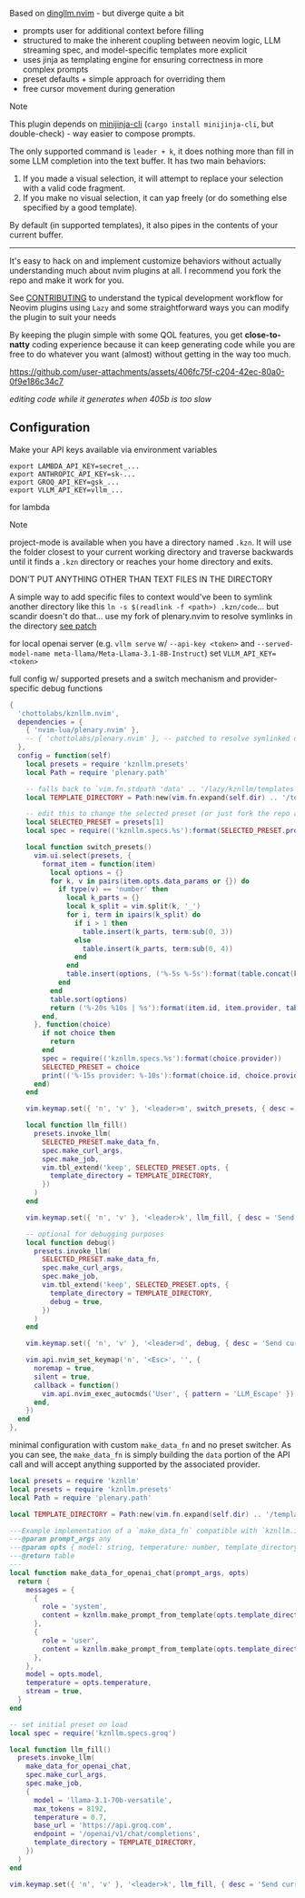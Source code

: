 Based on [dingllm.nvim](https://github.com/yacineMTB/dingllm.nvim) - but diverge quite a bit

- prompts user for additional context before filling
- structured to make the inherent coupling between neovim logic, LLM streaming spec, and model-specific templates more explicit
- uses jinja as templating engine for ensuring correctness in more complex prompts
- preset defaults + simple approach for overriding them
- free cursor movement during generation

> [!NOTE]
> This plugin depends on [minijinja-cli](https://github.com/mitsuhiko/minijinja) (`cargo install minijinja-cli`, but double-check) - way easier to compose prompts.

The only supported command is `leader + k`, it does nothing more than fill in some LLM completion into the text buffer. It has two main behaviors:
1. If you made a visual selection, it will attempt to replace your selection with a valid code fragment. 
2. If you make no visual selection, it can yap freely (or do something else specified by a good template).

By default (in supported templates), it also pipes in the contents of your current buffer.

---

It's easy to hack on and implement customize behaviors without actually understanding much about nvim plugins at all. I recommend you fork the repo and make it work for you.

See [CONTRIBUTING](CONTRIBUTING.md) to understand the typical development workflow for Neovim plugins using `Lazy` and some straightforward ways you can modify the plugin to suit your needs

By keeping the plugin simple with some QOL features, you get **close-to-natty** coding experience because it can keep generating code while you are free to do whatever you want (almost) without getting in the way too much.

https://github.com/user-attachments/assets/406fc75f-c204-42ec-80a0-0f9e186c34c7

_editing code while it generates when 405b is too slow_

## Configuration

Make your API keys available via environment variables
```
export LAMBDA_API_KEY=secret_...
export ANTHROPIC_API_KEY=sk-...
export GROQ_API_KEY=gsk_...
export VLLM_API_KEY=vllm_...
```

for lambda

> [!NOTE]
> project-mode is available when you have a directory named `.kzn`. It will
> use the folder closest to your current working directory and traverse backwards
> until it finds a `.kzn` directory or reaches your home directory and exits.
> 
> DON'T PUT ANYTHING OTHER THAN TEXT FILES IN THE DIRECTORY
> 
> A simple way to add specific files to context would've been to symlink another directory
> like this `ln -s $(readlink -f <path>) .kzn/code`... but scandir doesn't do
> that... use my fork of plenary.nvim to resolve symlinks in the directory [see patch](https://github.com/chottolabs/plenary.nvim/commit/7b0bf11bd3c286d6a45d8f5270369626b2ec6505)

for local openai server (e.g. `vllm serve` w/ `--api-key <token>` and `--served-model-name meta-llama/Meta-Llama-3.1-8B-Instruct`) set `VLLM_API_KEY=<token>`

full config w/ supported presets and a switch mechanism and provider-specific debug functions

```lua
{
  'chottolabs/kznllm.nvim',
  dependencies = {
    { 'nvim-lua/plenary.nvim' },
    -- { 'chottolabs/plenary.nvim' }, -- patched to resolve symlinked directories
  },
  config = function(self)
    local presets = require 'kznllm.presets'
    local Path = require 'plenary.path'

    -- falls back to `vim.fn.stdpath 'data' .. '/lazy/kznllm/templates'` when the plugin is not locally installed
    local TEMPLATE_DIRECTORY = Path:new(vim.fn.expand(self.dir) .. '/templates')

    -- edit this to change the selected preset (or just fork the repo and add your own)
    local SELECTED_PRESET = presets[1]
    local spec = require(('kznllm.specs.%s'):format(SELECTED_PRESET.provider))

    local function switch_presets()
      vim.ui.select(presets, {
        format_item = function(item)
          local options = {}
          for k, v in pairs(item.opts.data_params or {}) do
            if type(v) == 'number' then
              local k_parts = {}
              local k_split = vim.split(k, '_')
              for i, term in ipairs(k_split) do
                if i > 1 then
                  table.insert(k_parts, term:sub(0, 3))
                else
                  table.insert(k_parts, term:sub(0, 4))
                end
              end
              table.insert(options, ('%-5s %-5s'):format(table.concat(k_parts, '_'), v))
            end
          end
          table.sort(options)
          return ('%-20s %10s | %s'):format(item.id, item.provider, table.concat(options, ' '))
        end,
      }, function(choice)
        if not choice then
          return
        end
        spec = require(('kznllm.specs.%s'):format(choice.provider))
        SELECTED_PRESET = choice
        print(('%-15s provider: %-10s'):format(choice.id, choice.provider))
      end)
    end

    vim.keymap.set({ 'n', 'v' }, '<leader>m', switch_presets, { desc = 'switch between presets' })

    local function llm_fill()
      presets.invoke_llm(
        SELECTED_PRESET.make_data_fn,
        spec.make_curl_args,
        spec.make_job,
        vim.tbl_extend('keep', SELECTED_PRESET.opts, {
          template_directory = TEMPLATE_DIRECTORY,
        })
      )
    end

    vim.keymap.set({ 'n', 'v' }, '<leader>k', llm_fill, { desc = 'Send current selection to LLM llm_fill' })

    -- optional for debugging purposes
    local function debug()
      presets.invoke_llm(
        SELECTED_PRESET.make_data_fn,
        spec.make_curl_args,
        spec.make_job,
        vim.tbl_extend('keep', SELECTED_PRESET.opts, {
          template_directory = TEMPLATE_DIRECTORY,
          debug = true,
        })
      )
    end

    vim.keymap.set({ 'n', 'v' }, '<leader>d', debug, { desc = 'Send current selection to LLM debug' })

    vim.api.nvim_set_keymap('n', '<Esc>', '', {
      noremap = true,
      silent = true,
      callback = function()
        vim.api.nvim_exec_autocmds('User', { pattern = 'LLM_Escape' })
      end,
    })
  end
},
```

minimal configuration with custom `make_data_fn` and no preset switcher. As you can see, the `make_data_fn` is simply building the `data` portion of the API call and will accept anything supported by the associated provider.

```lua
local presets = require 'kznllm'
local presets = require 'kznllm.presets'
local Path = require 'plenary.path'

local TEMPLATE_DIRECTORY = Path:new(vim.fn.expand(self.dir) .. '/templates')

---Example implementation of a `make_data_fn` compatible with `kznllm.invoke_llm` for groq spec
---@param prompt_args any
---@param opts { model: string, temperature: number, template_directory: Path, debug: boolean }
---@return table
---
local function make_data_for_openai_chat(prompt_args, opts)
  return {
    messages = {
      {
        role = 'system',
        content = kznllm.make_prompt_from_template(opts.template_directory / 'nous_research/fill_mode_system_prompt.xml.jinja', prompt_args),
      },
      {
        role = 'user',
        content = kznllm.make_prompt_from_template(opts.template_directory / 'nous_research/fill_mode_user_prompt.xml.jinja', prompt_args),
      },
    },
    model = opts.model,
    temperature = opts.temperature,
    stream = true,
  }
end

-- set initial preset on load
local spec = require('kznllm.specs.groq')

local function llm_fill()
  presets.invoke_llm(
    make_data_for_openai_chat,
    spec.make_curl_args,
    spec.make_job,
    {
      model = 'llama-3.1-70b-versatile',
      max_tokens = 8192,
      temperature = 0.7,
      base_url = 'https://api.groq.com',
      endpoint = '/openai/v1/chat/completions',
      template_directory = TEMPLATE_DIRECTORY,
    })
  )
end

vim.keymap.set({ 'n', 'v' }, '<leader>k', llm_fill, { desc = 'Send current selection to LLM llm_fill' })
```
